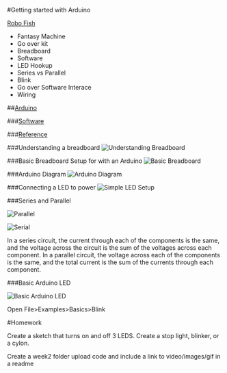 #Getting started with Arduino

[Robo Fish](https://imgur.com/kMPdz0J)

* Fantasy Machine
* Go over kit
* Breadboard
* Software
* LED Hookup
* Series vs Parallel
* Blink
 * Go over Software Interace
 * Wiring

##[Arduino](https://www.arduino.cc/)

###[Software](https://www.arduino.cc/en/Main/Software)

###[Reference](https://www.arduino.cc/en/Reference/HomePage)

###Understanding a breadboard
![Understanding Breadboard](https://github.com/zevenrodriguez/CIM542-642/blob/master/Breadboard%20examples/breadboardbd.jpg)

###Basic Breadboard Setup for with an Arduino
![Basic Breadboard](https://github.com/zevenrodriguez/CIM542-642/blob/master/Breadboard%20examples/basic%20setup_bb.jpg)

###Arduino Diagram
![Arduino Diagram](https://blog.arduino.cc/wp-content/uploads/2012/05/ArduinoUno_R3_Pinouts_600.png)

###Connecting a LED to power
![Simple LED Setup](https://github.com/zevenrodriguez/CIM542-642/blob/master/Breadboard%20examples/basicLED_bb.jpg)

###Series and Parallel

![Parallel](https://github.com/zevenrodriguez/CIM542-642/blob/master/Breadboard%20examples/parallel_bb.jpg)

![Serial](https://github.com/zevenrodriguez/CIM542-642/blob/master/Breadboard%20examples/series_bb.jpg)

In a series circuit, the current through each of the components is the same, and the voltage across the circuit is the sum of the voltages across each component. In a parallel circuit, the voltage across each of the components is the same, and the total current is the sum of the currents through each component.


###Basic Arduino LED

![Basic Arduino LED](https://github.com/zevenrodriguez/CIM542-642/blob/master/Breadboard%20examples/BasicLEDArduino.jpg)

Open File>Examples>Basics>Blink

#Homework

Create a sketch that turns on and off 3 LEDS. Create a stop light, blinker, or a cylon.

Create a week2 folder upload code and include a link to video/images/gif in a readme


